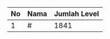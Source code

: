 | No | Nama            | Jumlah Level |
|----|-----------------|--------------|
| 1  | #    |    1841        |
